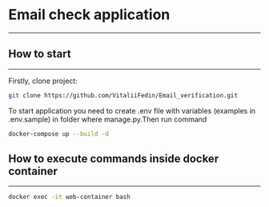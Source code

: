# Email check application
__________________________________________________________________

## How to start
__________________________________________________________________
Firstly, clone project:
```bash
git clone https://github.com/VitaliiFedin/Email_verification.git
```
To start application you need to create .env file with variables (examples in .env.sample) in folder where manage.py.Then run command
```bash
docker-compose up --build -d
```

## How to execute commands inside docker container
___________________________________________________________________
```bash
docker exec -it web-container bash
```